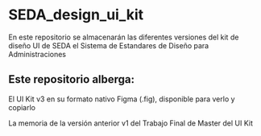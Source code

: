 # SEDA_design_ui_kit
En este repositorio se almacenarán las diferentes versiones del kit de diseño UI de SEDA el Sistema de Estandares de Diseño para Administraciones
## Este repositorio alberga:
 El UI Kit v3 en su formato nativo Figma (.fig), disponible para verlo y copiarlo

La memoria de la versión anterior v1 del Trabajo Final de Master del UI Kit 